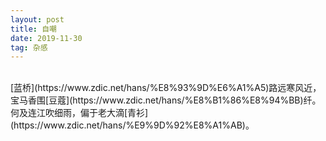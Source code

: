 ```yaml
---
layout: post
title: 自嘲
date: 2019-11-30
tag: 杂感
---
```



<br>
[蓝桥](https://www.zdic.net/hans/%E8%93%9D%E6%A1%A5)路远寒风近，宝马香围[豆蔻](https://www.zdic.net/hans/%E8%B1%86%E8%94%BB)纤。  
何及连江吹细雨，偏于老大滴[青衫](https://www.zdic.net/hans/%E9%9D%92%E8%A1%AB)。  

<br>